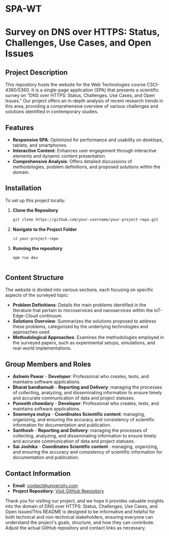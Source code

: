 # SPA-WT


# Survey on DNS over HTTPS: Status, Challenges, Use Cases, and Open Issues
## Project Description
This repository hosts the website for the Web Technologies course CSCI-4360/5360. It is a single-page application (SPA) that presents a scientific survey on "DNS over HTTPS: Status, Challenges, Use Cases, and Open Issues." Our project offers an in-depth analysis of recent research trends in this area, providing a comprehensive overview of various challenges and solutions identified in contemporary studies.

## Features
- **Responsive SPA**: Optimized for performance and usability on desktops, tablets, and smartphones.
- **Interactive Content**: Enhances user engagement through interactive elements and dynamic content presentation.
- **Comprehensive Analysis**: Offers detailed discussions of methodologies, problem definitions, and proposed solutions within the domain.

## Installation
To set up this project locally:

1. **Clone the Repository**
   ```bash
   git clone https://github.com/your-username/your-project-repo.git
   
2. **Navigate to the Project Folder**
    ```bash
    cd your-project-repo

3. **Running the repository**
    ```
    npm run dev


Content Structure
-----------------

The website is divided into various sections, each focusing on specific aspects of the surveyed topic:

-   **Problem Definitions**: Details the main problems identified in the literature that pertain to microservices and nanoservices within the IoT-Edge-Cloud continuum.
-   **Solutions Overview**: Summarizes the solutions proposed to address these problems, categorized by the underlying technologies and approaches used.
-   **Methodological Approaches**: Examines the methodologies employed in the surveyed papers, such as experimental setups, simulations, and real-world implementations.

Group Members and Roles
-----------------------

-   **Ashwin Pawar** - **Developer**: Professional who creates, tests, and maintains software applications.
-   **Bharat bandlamudi** - **Reporting and Delivery**: managing the processes of collecting, analyzing, and disseminating information to ensure timely and accurate communication of data and project statuses.
-   **Puneeth chowdary** - **Developer**: Professional who creates, tests, and maintains software applications.
-   **Sowmmya mutya** - **Coordinates Scientific content**:  managing, organizing, and ensuring the accuracy and consistency of scientific information for documentation and publication.
-   **Santhosh** - **Reporting and Delivery**: managing the processes of collecting, analyzing, and disseminating information to ensure timely and accurate communication of data and project statuses.
-   **Sai Joshika** - **Coordinates Scientific content** :  managing, organizing, and ensuring the accuracy and consistency of scientific information for documentation and publication.



Contact Information
-------------------

-   **Email**: contact@university.com
-   **Project Repository**: [Visit GitHub Repository](https://github.com/your-username/your-project-repo)

Thank you for visiting our project, and we hope it provides valuable insights into the domain of DNS over HTTPS: Status, Challenges, Use Cases, and Open Issues!This README is designed to be informative and helpful for both technical and non-technical stakeholders, ensuring everyone can understand the project's goals, structure, and how they can contribute. Adjust the actual GitHub repository and contact links as necessary.
